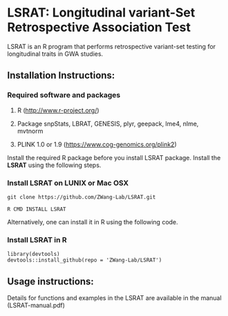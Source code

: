 # LSRAT: Longitudinal variant-Set Retrospective Association Test

LSRAT is an R program that performs retrospective variant-set testing for longitudinal traits in GWA studies.


## Installation Instructions:

### Required software and packages

1. R (http://www.r-project.org/)
  
2. Package snpStats, LBRAT, GENESIS, plyr, geepack, lme4, nlme, mvtnorm
  
3. PLINK 1.0 or 1.9 (https://www.cog-genomics.org/plink2)

Install the required R package before you install LSRAT package. Install the **LSRAT** using the following steps.


### Install LSRAT on LUNIX or Mac OSX

```
git clone https://github.com/ZWang-Lab/LSRAT.git

R CMD INSTALL LSRAT

```
Alternatively, one can install it in R using the following code.
### Install LSRAT in R
```
library(devtools)
devtools::install_github(repo = 'ZWang-Lab/LSRAT')

```

## Usage instructions:

Details for functions and examples in the LSRAT are available in the manual (LSRAT-manual.pdf)

